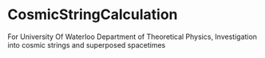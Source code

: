 # CosmicStringCalculation
For University Of Waterloo Department of Theoretical Physics, Investigation into cosmic strings and superposed spacetimes
